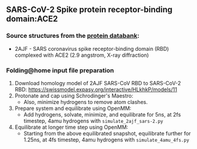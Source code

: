 ## SARS-CoV-2 Spike protein receptor-binding domain:ACE2

### Source structures from the [protein databank](http://rcsb.org): 
* 2AJF - SARS coronavirus spike receptor-binding domain (RBD) complexed with ACE2 (2.9 angstrom, X-ray diffraction)

### Folding@home input file preparation 
1. Download homology model of 2AJF SARS-CoV RBD to SARS-CoV-2 RBD: https://swissmodel.expasy.org/interactive/HLkhkP/models/11
2. Protonate and cap using Schrodinger's Maestro:
    - Also, minimize hydrogens to remove atom clashes.
3. Prepare system and equilibrate using OpenMM:
    - Add hydrogens, solvate, minimize, and equilibrate for 5ns, at 2fs timestep, 4amu hydrogens with `simulate_2ajf_sars-2.py`
4. Equilibrate at longer time step using OpenMM:
    - Starting from the above equilibrated snapshot, equilibrate further for 1.25ns, at 4fs timestep, 4amu hydrogens with `simulate_4amu_4fs.py`
